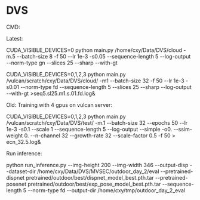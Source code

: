 # DVS

CMD:

Latest:  

CUDA_VISIBLE_DEVICES=0 python main.py  /home/cxy/Data/DVS/cloud -m.5 --batch-size 8 -f 50 --lr 1e-3  -s0.05  --sequence-length 5  --log-output --norm-type gn --slices 25 --sharp --with-gt  

CUDA_VISIBLE_DEVICES=0,1,2,3 python main.py  /vulcan/scratch/cxy/Data/DVS/cloud/ -m1 --batch-size 32 -f 50 --lr 1e-3  -s0.01 --norm-type fd --sequence-length 5 --slices 25 --sharp --log-output --with-gt  >seq5.sl25.m1.s.01.fd.log&  

Old:
Training with 4 gpus on vulcan server:

CUDA_VISIBLE_DEVICES=0,1,2,3 python main.py /vulcan/scratch/cxy/Data/DVS/test/ -m.1 --batch-size 32 --epochs 50 --lr 1e-3 -s0.1 --scale 1 --sequence-length 5 --log-output --simple -o0. --ssim-weight 0. --n-channel 32 --growth-rate 32 --scale-factor 0.5 -f 50  > ecn_32.5.log&

Run inference:

python run_inference.py --img-height 200 --img-width 346 --output-disp --dataset-dir /home/cxy/Data/DVS/MVSEC/outdoor_day_2/eval --pretrained-dispnet pretrained/outdoor/best/dispnet_model_best.pth.tar --pretrained-posenet pretrained/outdoor/best/exp_pose_model_best.pth.tar  --sequence-length 5 --norm-type fd --output-dir /home/cxy/tmp/outdoor_day_2_eval
